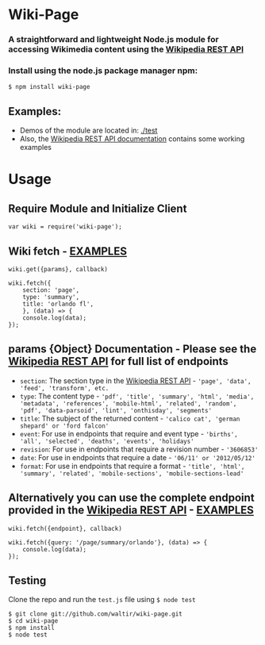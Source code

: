 # Wiki-Page
### A straightforward and lightweight Node.js module for accessing Wikimedia content using the [Wikipedia REST API](https://en.wikipedia.org/api/rest_v1/#/Page%20content)



### Install using the node.js package manager npm:
`$ npm install wiki-page`



## Examples: 
* Demos of the module are located in: [./test](test.js)
* Also, the [Wikipedia REST API documentation](https://en.wikipedia.org/api/rest_v1/#/Page%20content) contains some working examples



# Usage
## Require Module and Initialize Client
`var wiki = require('wiki-page');`



## Wiki fetch - [EXAMPLES](test.js)
`wiki.get({params}, callback)`
```
wiki.fetch({
    section: 'page',
    type: 'summary',
    title: 'orlando fl',
    }, (data) => {
    console.log(data);
});
```

## params {Object} Documentation - Please see the [Wikipedia REST API](https://en.wikipedia.org/api/rest_v1/#/Page%20content) for full list of endpoints
* `section`: The section type in the [Wikipedia REST API](https://en.wikipedia.org/api/rest_v1/#/Page%20content) - `'page', 'data', 'feed', 'transform', etc.`
* `type`: The content type - `'pdf', 'title', 'summary', 'html', 'media', 'metadata', 'references', 'mobile-html', 'related', 'random', 'pdf', 'data-parsoid', 'lint', 'onthisday', 'segments'`
* `title`: The subject of the returned content - `'calico cat', 'german shepard' or 'ford falcon'`
* `event`: For use in endpoints that require and event type - `'births', 'all', 'selected', 'deaths', 'events', 'holidays'`
* `revision`: For use in endpoints that require a revision number - `'3606853'`
* `date`: For use in endpoints that require a date - `'06/11' or '2012/05/12'`
* `format`: For use in endpoints that require a format - `'title', 'html', 'summary', 'related', 'mobile-sections', 'mobile-sections-lead'`



## Alternatively you can use the complete endpoint provided in the [Wikipedia REST API](https://en.wikipedia.org/api/rest_v1/#/Page%20content) - [EXAMPLES](test.js)
`wiki.fetch({endpoint}, callback)`
```
wiki.fetch({query: '/page/summary/orlando'}, (data) => {
    console.log(data);
});
```


## Testing
Clone the repo and run the `test.js` file using `$ node test`

```
$ git clone git://github.com/waltir/wiki-page.git
$ cd wiki-page
$ npm install
$ node test
```